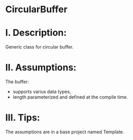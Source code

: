 # CircularBuffer

# I. Description:
Generic class for circular buffer.

# II. Assumptions:
The buffer:
- supports varius data types,
- length parameterized and defined at the compile time.

# III. Tips:
The assumptions are in a base project named Template.
